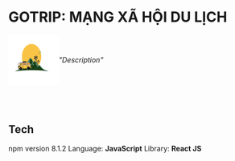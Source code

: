 # GOTRIP: MẠNG XÃ HỘI DU LỊCH 

<div style="display: flex; align-items: center; ">
 <img src="/src/assets/logo/logo.svg" alt="Logo" width="100px" height="100px" />
<p><em>"Description"</em><p> 
 </div>

## 


##

 <br>

## Tech
npm version 8.1.2
Language: **JavaScript**
Library: **React JS**



